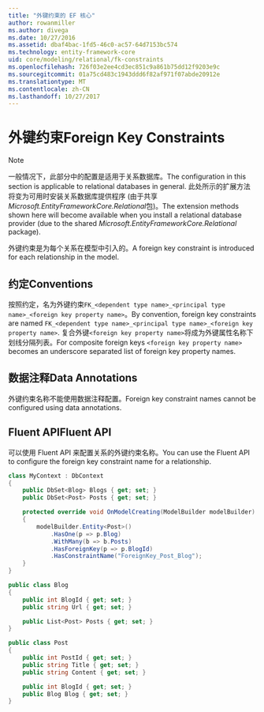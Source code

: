 ```yaml
---
title: "外键约束的 EF 核心"
author: rowanmiller
ms.author: divega
ms.date: 10/27/2016
ms.assetid: dbaf4bac-1fd5-46c0-ac57-64d7153bc574
ms.technology: entity-framework-core
uid: core/modeling/relational/fk-constraints
ms.openlocfilehash: 726f03e2ee4cd3ec851c9a861b75dd12f9203e9c
ms.sourcegitcommit: 01a75cd483c1943ddd6f82af971f07abde20912e
ms.translationtype: MT
ms.contentlocale: zh-CN
ms.lasthandoff: 10/27/2017
---
```

# <a name="foreign-key-constraints"></a><span data-ttu-id="38532-102">外键约束</span><span class="sxs-lookup"><span data-stu-id="38532-102">Foreign Key Constraints</span></span>

> [!NOTE]  
> <span data-ttu-id="38532-103">一般情况下，此部分中的配置是适用于关系数据库。</span><span class="sxs-lookup"><span data-stu-id="38532-103">The configuration in this section is applicable to relational databases in general.</span></span> <span data-ttu-id="38532-104">此处所示的扩展方法将变为可用时安装关系数据库提供程序 (由于共享*Microsoft.EntityFrameworkCore.Relational*包)。</span><span class="sxs-lookup"><span data-stu-id="38532-104">The extension methods shown here will become available when you install a relational database provider (due to the shared *Microsoft.EntityFrameworkCore.Relational* package).</span></span>

<span data-ttu-id="38532-105">外键约束是为每个关系在模型中引入的。</span><span class="sxs-lookup"><span data-stu-id="38532-105">A foreign key constraint is introduced for each relationship in the model.</span></span>

## <a name="conventions"></a><span data-ttu-id="38532-106">约定</span><span class="sxs-lookup"><span data-stu-id="38532-106">Conventions</span></span>

<span data-ttu-id="38532-107">按照约定，名为外键约束`FK_<dependent type name>_<principal type name>_<foreign key property name>`。</span><span class="sxs-lookup"><span data-stu-id="38532-107">By convention, foreign key constraints are named `FK_<dependent type name>_<principal type name>_<foreign key property name>`.</span></span> <span data-ttu-id="38532-108">复合外键`<foreign key property name>`将成为外键属性名称下划线分隔列表。</span><span class="sxs-lookup"><span data-stu-id="38532-108">For composite foreign keys `<foreign key property name>` becomes an underscore separated list of foreign key property names.</span></span>

## <a name="data-annotations"></a><span data-ttu-id="38532-109">数据注释</span><span class="sxs-lookup"><span data-stu-id="38532-109">Data Annotations</span></span>

<span data-ttu-id="38532-110">外键约束名称不能使用数据注释配置。</span><span class="sxs-lookup"><span data-stu-id="38532-110">Foreign key constraint names cannot be configured using data annotations.</span></span>

## <a name="fluent-api"></a><span data-ttu-id="38532-111">Fluent API</span><span class="sxs-lookup"><span data-stu-id="38532-111">Fluent API</span></span>

<span data-ttu-id="38532-112">可以使用 Fluent API 来配置关系的外键约束名称。</span><span class="sxs-lookup"><span data-stu-id="38532-112">You can use the Fluent API to configure the foreign key constraint name for a relationship.</span></span>

<!-- [!code-csharp[Main](samples/core/relational/Modeling/FluentAPI/Samples/Relational/RelationshipConstraintName.cs?highlight=12)] -->
``` csharp
class MyContext : DbContext
{
    public DbSet<Blog> Blogs { get; set; }
    public DbSet<Post> Posts { get; set; }

    protected override void OnModelCreating(ModelBuilder modelBuilder)
    {
        modelBuilder.Entity<Post>()
            .HasOne(p => p.Blog)
            .WithMany(b => b.Posts)
            .HasForeignKey(p => p.BlogId)
            .HasConstraintName("ForeignKey_Post_Blog");
    }
}

public class Blog
{
    public int BlogId { get; set; }
    public string Url { get; set; }

    public List<Post> Posts { get; set; }
}

public class Post
{
    public int PostId { get; set; }
    public string Title { get; set; }
    public string Content { get; set; }

    public int BlogId { get; set; }
    public Blog Blog { get; set; }
}
```
